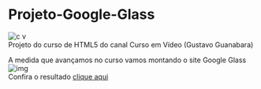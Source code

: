 # Projeto-Google-Glass

![c v](https://github.com/Riquecelo/Projeto-Google-Glass/blob/master/curso-em-video-cor.png)<br>
Projeto do curso de HTML5 do canal Curso em Vídeo (Gustavo Guanabara)

A medida que avançamos no curso vamos montando o site Google Glass
![img](https://github.com/Riquecelo/Projeto-Google-Glass/blob/master/Capturar.PNG)<br>
Confira o resultado [clique aqui](https://riquecelo.github.io/Projeto-Google-Glass/index.html)
